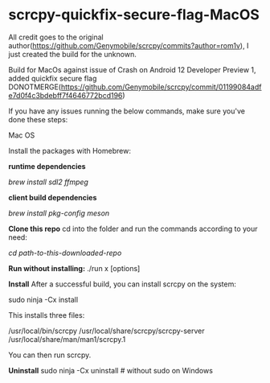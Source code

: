 # scrcpy-quickfix-secure-flag-MacOS

All credit goes to the original author(https://github.com/Genymobile/scrcpy/commits?author=rom1v), I just created the build for the unknown.

Build for MacOs against issue of Crash on Android 12 Developer Preview 1, added quickfix secure flag DONOTMERGE(https://github.com/Genymobile/scrcpy/commit/01199084adfe7d0f4c3bdebff7f4646772bcd196)


If you have any issues running the below commands, make sure you've done these steps:

Mac OS

Install the packages with Homebrew:




**runtime dependencies**

_brew install sdl2 ffmpeg_



**client build dependencies**

_brew install pkg-config meson_



**Clone this repo**
cd into the folder and run the commands according to your need:

_cd path-to-this-downloaded-repo_


**Run without installing:**
./run x [options]


**Install**
After a successful build, you can install scrcpy on the system:

sudo ninja -Cx install

This installs three files:

/usr/local/bin/scrcpy
/usr/local/share/scrcpy/scrcpy-server
/usr/local/share/man/man1/scrcpy.1

You can then run scrcpy.

**Uninstall**
sudo ninja -Cx uninstall  # without sudo on Windows
